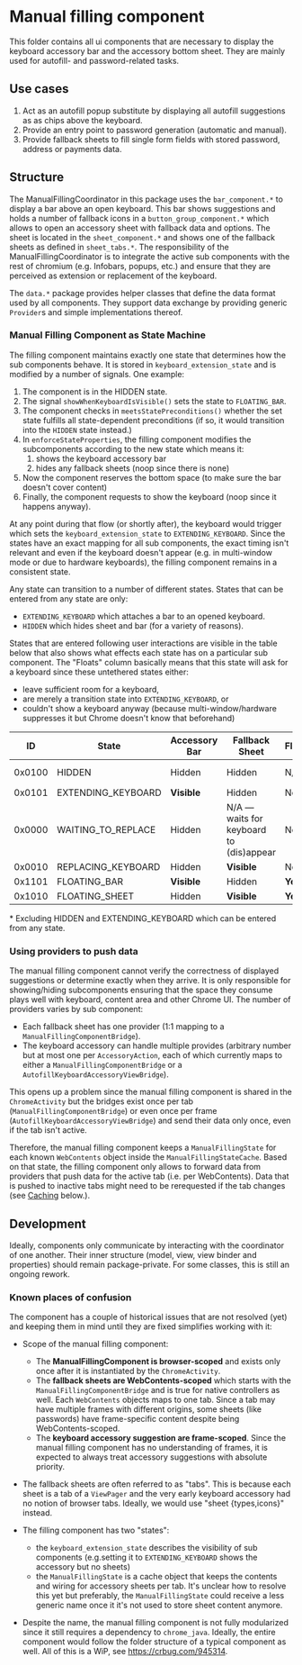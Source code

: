 # Manual filling component

This folder contains all ui components that are necessary to display the
keyboard accessory bar and the accessory bottom sheet. They are mainly used
for autofill- and password-related tasks.

## Use cases

1. Act as an autofill popup substitute by displaying all autofill suggestions as
   as chips above the keyboard.
2. Provide an entry point to password generation (automatic and manual).
3. Provide fallback sheets to fill single form fields with stored password,
   address or payments data.

## Structure

The ManualFillingCoordinator in this package uses the `bar_component.*` to
display a bar above an open keyboard. This bar shows suggestions and holds a
number of fallback icons in a `button_group_component.*` which allows to open an
accessory sheet with fallback data and options.
The sheet is located in the `sheet_component.*` and shows one of the fallback
sheets as defined in `sheet_tabs.*`.
The responsibility of the ManualFillingCoordinator is to integrate the active
sub components with the rest of chromium (e.g. Infobars, popups, etc.) and
ensure that they are perceived as extension or replacement of the keyboard.

The `data.*` package provides helper classes that define the data format used by
all components. They support data exchange by providing generic `Provider`s and
simple implementations thereof.

### Manual Filling Component as State Machine

The filling component maintains exactly one state that determines how the sub
components behave. It is stored in `keyboard_extension_state` and is modified by
a number of signals. One example:

1. The component is in the HIDDEN state.
1. The signal `showWhenKeyboardIsVisible()` sets the state to `FLOATING_BAR`.
1. The component checks in `meetsStatePreconditions()` whether the set state
   fulfills all state-dependent preconditions (if so, it would transition into
   the `HIDDEN` state instead.)
1. In `enforceStateProperties`, the filling component modifies the subcomponents
   according to the new state which means it:
   1. shows the keyboard accessory bar
   1. hides any fallback sheets (noop since there is none)
1. Now the component reserves the bottom space (to make sure the bar doesn't
   cover content)
1. Finally, the component requests to show the keyboard (noop since it happens
   anyway).

At any point during that flow (or shortly after), the keyboard would trigger
which sets the `keyboard_extension_state` to `EXTENDING_KEYBOARD`. Since the
states have an exact mapping for all sub components, the exact timing isn't
relevant and even if the keyboard doesn't appear (e.g. in multi-window mode or
due to hardware keyboards), the filling component remains in a consistent state.

Any state can transition to a number of different states. States that can be
entered from any state are only:

* `EXTENDING_KEYBOARD` which attaches a bar to an opened keyboard.
* `HIDDEN` which hides sheet and bar (for a variety of reasons).

States that are entered following user interactions are visible in the table
below that also shows what effects each state has on a particular sub component.
The "Floats" column basically means that this state will ask for a keyboard
since these untethered states either:

* leave sufficient room for a keyboard,
* are merely a transition state into `EXTENDING_KEYBOARD`, or
* couldn't show a keyboard anyway (because multi-window/hardware suppresses it
  but Chrome doesn't know that beforehand)

|   ID   | State                 | Accessory Bar            | Fallback Sheet                          | Floats  | Transition into*
|--------|-----------------------|--------------------------|-----------------------------------------|---------|-
| 0x0100 | HIDDEN                | Hidden                   | Hidden                                  | N/A     | FLOATING_BAR, REPLACING_KEYBOARD
| 0x0101 | EXTENDING_KEYBOARD    | **Visible**              | Hidden                                  | No      | WAITING_TO_REPLACE
| 0x0000 | WAITING_TO_REPLACE    | Hidden                   | N/A — waits for keyboard to (dis)appear | No      | REPLACING_KEYBOARD
| 0x0010 | REPLACING_KEYBOARD    | Hidden                   | **Visible**                             | No      | FLOATING_SHEET
| 0x1101 | FLOATING_BAR          | **Visible**              | Hidden                                  | **Yes** | FLOATING_SHEET
| 0x1010 | FLOATING_SHEET        | Hidden                   | **Visible**                             | **Yes** | FLOATING_BAR

\* Excluding HIDDEN and EXTENDING_KEYBOARD which can be entered from any state.

### Using providers to push data

The manual filling component cannot verify the correctness of displayed
suggestions or determine exactly when they arrive. It is only responsible for
showing/hiding subcomponents ensuring that the space they consume plays well
with keyboard, content area and other Chrome UI.
The number of providers varies by sub component:

* Each fallback sheet has one provider (1:1 mapping to a
  `ManualFillingComponentBridge`).
* The keyboard accessory can handle multiple provides (arbitrary number but
  at most one per `AccessoryAction`, each of which currently maps to either a
  `ManualFillingComponentBridge` or a `AutofillKeyboardAccessoryViewBridge`).

This opens up a problem since the manual filling component is shared in the
`ChromeActivity` but the bridges exist once per tab
(`ManualFillingComponentBridge`) or even once per frame
(`AutofillKeyboardAccessoryViewBridge`) and send their data only once, even if
the tab isn't active.

Therefore, the manual filling component keeps a `ManualFillingState` for each
known `WebContents` object inside the `ManualFillingStateCache`. Based on that
state, the filling component only allows to forward data from providers that
push data for the active tab (i.e. per WebContents).
Data that is pushed to inactive tabs might need to be rerequested if the tab
changes (see [Caching](#caching) below.).

## Development

Ideally, components only communicate by interacting with the coordinator of one
another. Their inner structure (model, view, view binder and properties) should
remain package-private. For some classes, this is still an ongoing rework.

### Known places of confusion

The component has a couple of historical issues that are not resolved (yet) and
keeping them in mind until they are fixed simplifies working with it:

* Scope of the manual filling component:
    * The **ManualFillingComponent is browser-scoped** and exists only once
      after it is instantiated by the `ChromeActivity`.
    * The **fallback sheets are WebContents-scoped** which starts with the
      `ManualFillingComponentBridge` and is true for native controllers as well.
      Each `WebContents` objects maps to one tab. Since a tab may have multiple
      frames with different origins, some sheets (like passwords) have
      frame-specific content despite being WebContents-scoped.
    * The **keyboard accessory suggestion are frame-scoped**. Since the manual
      filling component has no understanding of frames, it is expected to always
      treat accessory suggestions with absolute priority.

* The fallback sheets are often referred to as "tabs". This is because each
  sheet is a tab of a `ViewPager` and the very early keyboard accessory had no
  notion of browser tabs. Ideally, we would use "sheet {types,icons}" instead.

* The filling component has two "states":
    * the `keyboard_extension_state` describes the visibility of sub components
      (e.g.setting it to `EXTENDING_KEYBOARD` shows the accessory but no sheets)
    * the `ManualFillingState` is a cache object that keeps the contents and
      wiring for accessory sheets per tab.
  It's unclear how to resolve this yet but preferably, the `ManualFillingState`
  could receive a less generic name once it it's not used to store sheet content
  anymore.

* Despite the name, the manual filling component is not fully modularized since
  it still requires a dependency to `chrome_java`. Ideally, the entire component
  would follow the folder structure of a typical component as well. All of this
  is a WiP, see https://crbug.com/945314.
